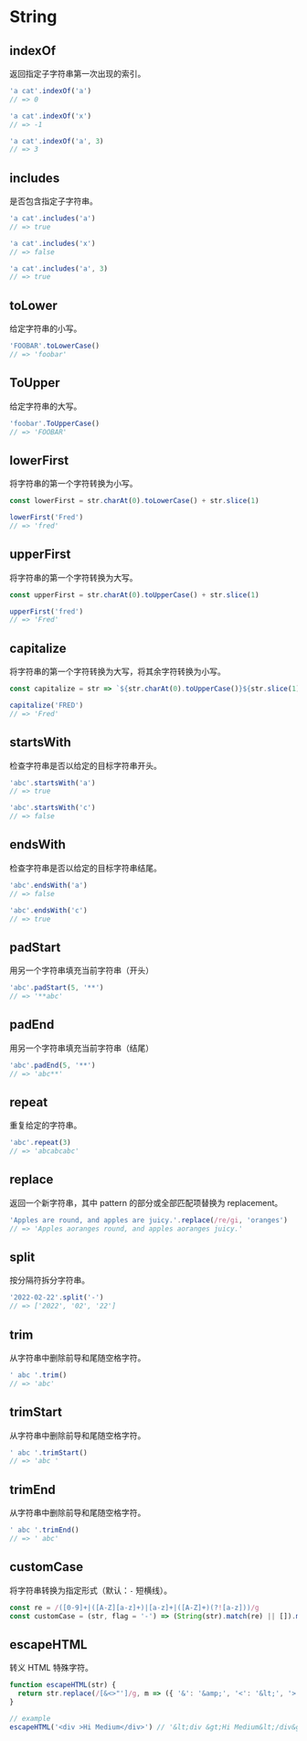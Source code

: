 # String

## indexOf

返回指定子字符串第一次出现的索引。

```js
'a cat'.indexOf('a')
// => 0

'a cat'.indexOf('x')
// => -1

'a cat'.indexOf('a', 3)
// => 3
```

## includes

是否包含指定子字符串。

```js
'a cat'.includes('a')
// => true

'a cat'.includes('x')
// => false

'a cat'.includes('a', 3)
// => true
```

## toLower

给定字符串的小写。

```js
'FOOBAR'.toLowerCase()
// => 'foobar'
```

## ToUpper

给定字符串的大写。

```js
'foobar'.ToUpperCase()
// => 'FOOBAR'
```

## lowerFirst

将字符串的第一个字符转换为小写。

```js
const lowerFirst = str.charAt(0).toLowerCase() + str.slice(1)

lowerFirst('Fred')
// => 'fred'
```

## upperFirst

将字符串的第一个字符转换为大写。

```js
const upperFirst = str.charAt(0).toUpperCase() + str.slice(1)

upperFirst('fred')
// => 'Fred'
```

## capitalize

将字符串的第一个字符转换为大写，将其余字符转换为小写。

```js
const capitalize = str => `${str.charAt(0).toUpperCase()}${str.slice(1).toLowerCase()}`

capitalize('FRED')
// => 'Fred'
```

## startsWith

检查字符串是否以给定的目标字符串开头。

```js
'abc'.startsWith('a')
// => true

'abc'.startsWith('c')
// => false
```

## endsWith

检查字符串是否以给定的目标字符串结尾。

```js
'abc'.endsWith('a')
// => false

'abc'.endsWith('c')
// => true
```

## padStart

用另一个字符串填充当前字符串（开头）

```js
'abc'.padStart(5, '**')
// => '**abc'
```

## padEnd

用另一个字符串填充当前字符串（结尾）

```js
'abc'.padEnd(5, '**')
// => 'abc**'
```

## repeat

重复给定的字符串。

```js
'abc'.repeat(3)
// => 'abcabcabc'
```

## replace

返回一个新字符串，其中 pattern 的部分或全部匹配项替换为 replacement。

```js
'Apples are round, and apples are juicy.'.replace(/re/gi, 'oranges')
// => 'Apples aoranges round, and apples aoranges juicy.'
```

## split

按分隔符拆分字符串。

```js
'2022-02-22'.split('-')
// => ['2022', '02', '22']
```

## trim

从字符串中删除前导和尾随空格字符。

```js
' abc '.trim()
// => 'abc'
```

## trimStart

从字符串中删除前导和尾随空格字符。

```js
' abc '.trimStart()
// => 'abc '
```

## trimEnd

从字符串中删除前导和尾随空格字符。

```js
' abc '.trimEnd()
// => ' abc'
```

## customCase

将字符串转换为指定形式（默认：`-` 短横线）。

```js
const re = /([0-9]+|([A-Z][a-z]+)|[a-z]+|([A-Z]+)(?![a-z]))/g
const customCase = (str, flag = '-') => (String(str).match(re) || []).map(x => x.toLowerCase()).join(flag)
```

## escapeHTML

转义 HTML 特殊字符。

```js
function escapeHTML(str) {
  return str.replace(/[&<>"']/g, m => ({ '&': '&amp;', '<': '&lt;', '>': '&gt;', '"': '&quot;', "'": '&#39;' }[m]))
}

// example
escapeHTML('<div >Hi Medium</div>') // '&lt;div &gt;Hi Medium&lt;/div&gt;'
```
